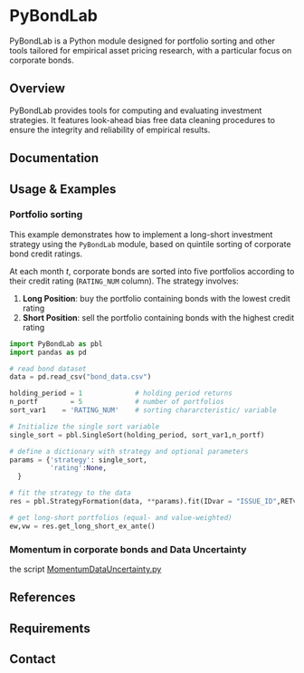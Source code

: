 # PyBondLab
PyBondLab is a Python module designed for portfolio sorting and other tools tailored for empirical asset pricing research, with a particular focus on corporate bonds. 

## Overview
PyBondLab provides tools for computing and evaluating investment strategies. It features look-ahead bias free data cleaning procedures to ensure the integrity and reliability of empirical results.

## Documentation




## Usage & Examples

### Portfolio sorting
This example demonstrates how to implement a long-short investment strategy using the `PyBondLab` module, based on quintile sorting of corporate bond credit ratings.

At each month $t$, corporate bonds are sorted into five portfolios according to their credit rating (`RATING_NUM` column). 
The strategy involves:

1. **Long Position**: buy the portfolio containing bonds with the lowest credit rating
2. **Short Position**: sell the portfolio containing bonds with the highest credit rating

```python
import PyBondLab as pbl
import pandas as pd

# read bond dataset
data = pd.read_csv("bond_data.csv")

holding_period = 1             # holding period returns
n_portf        = 5             # number of portfolios
sort_var1    = 'RATING_NUM'    # sorting chararcteristic/ variable

# Initialize the single sort variable
single_sort = pbl.SingleSort(holding_period, sort_var1,n_portf)

# define a dictionary with strategy and optional parameters
params = {'strategy': single_sort,
          'rating':None,
  }

# fit the strategy to the data
res = pbl.StrategyFormation(data, **params).fit(IDvar = "ISSUE_ID",RETvar = "RET_L5M")

# get long-short portfolios (equal- and value-weighted)
ew,vw = res.get_long_short_ex_ante()


```
### Momentum in corporate bonds and Data Uncertainty
the script  [MomentumDataUncertainty.py](examples/MomentumDataUncertainty.py)

## References


## Requirements

## Contact